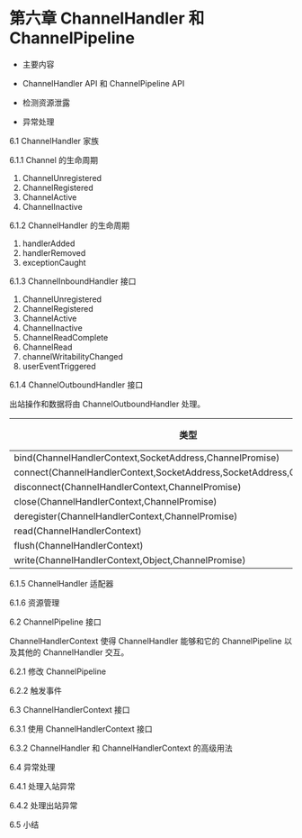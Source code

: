 # 第六章 ChannelHandler 和 ChannelPipeline

- 主要内容

- ChannelHandler API 和 ChannelPipeline API
- 检测资源泄露
- 异常处理

6.1 ChannelHandler 家族

6.1.1 Channel 的生命周期

1. ChannelUnregistered
2. ChannelRegistered
3. ChannelActive
4. ChannelInactive

6.1.2 ChannelHandler 的生命周期

1. handlerAdded
2. handlerRemoved
3. exceptionCaught

6.1.3 ChannelInboundHandler 接口

1. ChannelUnregistered
2. ChannelRegistered
3. ChannelActive
4. ChannelInactive
5. ChannelReadComplete
6. ChannelRead
7. channelWritabilityChanged
8. userEventTriggered


6.1.4 ChannelOutboundHandler 接口

出站操作和数据将由 ChannelOutboundHandler 处理。

类型|描述
---|---
bind(ChannelHandlerContext,SocketAddress,ChannelPromise)|-
connect(ChannelHandlerContext,SocketAddress,SocketAddress,ChannelPromise)|-
disconnect(ChannelHandlerContext,ChannelPromise)|-
close(ChannelHandlerContext,ChannelPromise)|-
deregister(ChannelHandlerContext,ChannelPromise)|-
read(ChannelHandlerContext)|-
flush(ChannelHandlerContext)|-
write(ChannelHandlerContext,Object,ChannelPromise)|-

6.1.5 ChannelHandler 适配器

6.1.6 资源管理

6.2 ChannelPipeline 接口

ChannelHandlerContext 使得 ChannelHandler 能够和它的 ChannelPipeline 以及其他的 ChannelHandler 交互。

6.2.1 修改 ChannelPipeline

6.2.2 触发事件

6.3 ChannelHandlerContext 接口

6.3.1 使用 ChannelHandlerContext 接口

6.3.2 ChannelHandler 和 ChannelHandlerContext 的高级用法

6.4 异常处理

6.4.1 处理入站异常

6.4.2 处理出站异常

6.5 小结


